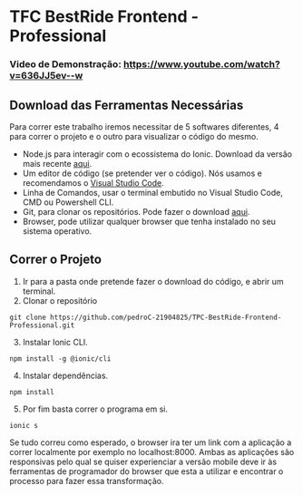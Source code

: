 # TFC BestRide Frontend - Professional

### Video de Demonstração: https://www.youtube.com/watch?v=636JJ5ev--w

## Download das Ferramentas Necessárias
Para correr este trabalho iremos necessitar de 5 softwares diferentes, 4 para correr o projeto e o
outro para visualizar o código do mesmo.

- Node.js para interagir com o ecossistema do Ionic. Download da versão mais recente [aqui](https://nodejs.org/en/download/).
- Um editor de código (se pretender ver o código). Nós usamos e recomendamos o [Visual Studio Code](https://code.visualstudio.com/download).
- Linha de Comandos, usar o terminal embutido no Visual Studio Code, CMD ou Powershell CLI.
- Git, para clonar os repositórios. Pode fazer o download [aqui](https://git-scm.com/downloads).
- Browser, pode utilizar qualquer browser que tenha instalado no seu sistema operativo.

## Correr o Projeto
1. Ir para a pasta onde pretende fazer o download do código, e abrir um terminal.
2. Clonar o repositório 
```
git clone https://github.com/pedroC-21904825/TPC-BestRide-Frontend-Professional.git
```
3. Instalar Ionic CLI.
```
npm install -g @ionic/cli
```
4. Instalar dependências.
```
npm install
```
5. Por fim basta correr o programa em si.
```
ionic s
```
Se tudo correu como esperado, o browser ira ter um link com a aplicação a correr localmente por exemplo no localhost:8000. Ambas as aplicações são responsivas pelo qual se quiser experienciar a versão mobile deve ir às ferramentas de programador do browser que esta a utilizar e encontrar o processo para fazer essa transformação.
